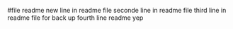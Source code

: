 #file readme
new line in readme file
seconde line in readme file
third line in readme file for  back up 
fourth line readme yep

